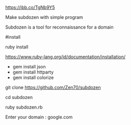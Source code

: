 https://ibb.co/TgNb9Y5


Make subdozen with simple program

Subdozen is a tool for reconnaissance for a domain

#install

ruby install

https://www.ruby-lang.org/id/documentation/installation/

- gem install json
- gem install httparty
- gem install colorize

git clone https://github.com/Zen70/subdozen

cd subdozen

ruby subdozen.rb

Enter your domain : google.com
